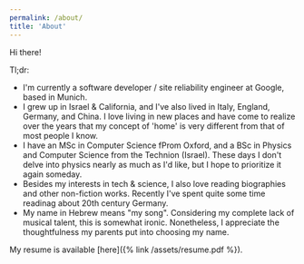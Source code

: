 ```yaml
---
permalink: /about/
title: 'About'
---
```


Hi there!

Tl;dr:

- I'm currently a software developer / site reliability engineer at Google, based in Munich.
- I grew up in Israel & California, and I've also lived in Italy, England, Germany, and China. I love living in new places and have come to realize over the years that my concept of 'home' is very different from that of most people I know.
- I have an MSc in Computer Science fProm Oxford, and a BSc in Physics and Computer Science from the Technion (Israel). These days I don't delve into physics nearly as much as I'd like, but I hope to prioritize it again someday.
- Besides my interests in tech & science, I also love reading biographies and other non-fiction works. Recently I've spent quite some time readinag about 20th century Germany.
- My name in Hebrew means "my song". Considering my complete lack of musical talent, this is somewhat ironic. Nonetheless, I appreciate the thoughtfulness my parents put into choosing my name.

My resume is available [here]({% link /assets/resume.pdf %}).
